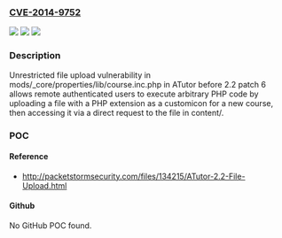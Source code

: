 ### [CVE-2014-9752](https://cve.mitre.org/cgi-bin/cvename.cgi?name=CVE-2014-9752)
![](https://img.shields.io/static/v1?label=Product&message=n%2Fa&color=blue)
![](https://img.shields.io/static/v1?label=Version&message=n%2Fa&color=blue)
![](https://img.shields.io/static/v1?label=Vulnerability&message=n%2Fa&color=brighgreen)

### Description

Unrestricted file upload vulnerability in mods/_core/properties/lib/course.inc.php in ATutor before 2.2 patch 6 allows remote authenticated users to execute arbitrary PHP code by uploading a file with a PHP extension as a customicon for a new course, then accessing it via a direct request to the file in content/.

### POC

#### Reference
- http://packetstormsecurity.com/files/134215/ATutor-2.2-File-Upload.html

#### Github
No GitHub POC found.

